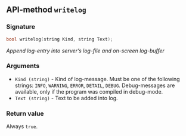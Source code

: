 ## API-method `writelog`

### Signature
``` c++
bool writelog(string Kind, string Text);
```

_Append log-entry into server’s log-file and on-screen log-buffer_

### Arguments
- `Kind (string)` - Kind of log-message. Must be one of the following strings: `INFO`, `WARNING`, `ERROR`, `DETAIL`, `DEBUG`. Debug-messages are available, only if the program was compiled in debug-mode.
- `Text (string)` - Text to be added into log.

### Return value
Always `true`.
